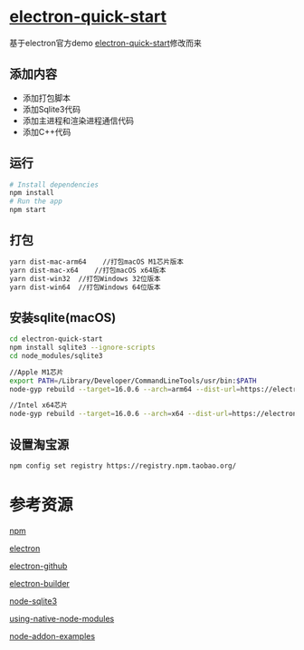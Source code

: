 # [electron-quick-start](https://git.yixindev.net/kongpf/electron-quick-start)
基于electron官方demo [electron-quick-start](https://github.com/electron/electron-quick-start)修改而来
## 添加内容
- 添加打包脚本
- 添加Sqlite3代码
- 添加主进程和渲染进程通信代码
- 添加C++代码

## 运行
```bash
# Install dependencies
npm install
# Run the app
npm start
```
## 打包
```bash
yarn dist-mac-arm64    //打包macOS M1芯片版本
yarn dist-mac-x64    //打包macOS x64版本
yarn dist-win32  //打包Windows 32位版本
yarn dist-win64  //打包Windows 64位版本
```
## 安装sqlite(macOS)
```bash
cd electron-quick-start
npm install sqlite3 --ignore-scripts
cd node_modules/sqlite3

//Apple M1芯片
export PATH=/Library/Developer/CommandLineTools/usr/bin:$PATH
node-gyp rebuild --target=16.0.6 --arch=arm64 --dist-url=https://electronjs.org/headers --module_name=node_sqlite3 --module_path=./lib/binding/napi-v3-darwin-arm64

//Intel x64芯片
node-gyp rebuild --target=16.0.6 --arch=x64 --dist-url=https://electronjs.org/headers --module_name=node_sqlite3 --module_path=./lib/binding/napi-v3-darwin-x64
```

## 设置淘宝源
```bash
npm config set registry https://registry.npm.taobao.org/
```

# 参考资源

[npm](https://www.npmjs.com)

[electron](https://www.electronjs.org)

[electron-github](https://github.com/electron)

[electron-builder](https://github.com/electron-userland/electron-builder)

[node-sqlite3](https://github.com/mapbox/node-sqlite3)

[using-native-node-modules](https://www.electronjs.org/docs/latest/tutorial/using-native-node-modules)

[node-addon-examples](https://github.com/nodejs/node-addon-examples)
